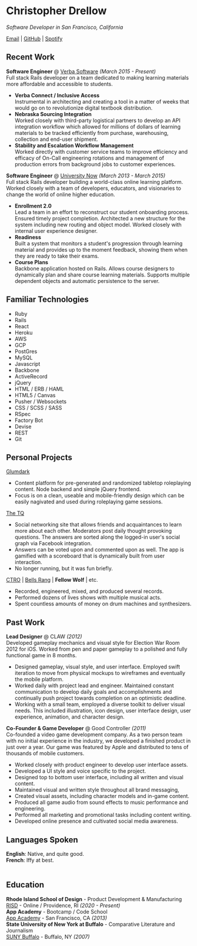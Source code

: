# Christopher Drellow

_Software Developer in San Francisco, California_ <br>

[Email](mailto:christopherlives@gmail.com) | [GitHub](https://github.com/drellow/) | [Spotify](https://open.spotify.com/artist/22pMySR9XC9BiB1Y3pNWXI?si=ICNTs7RFTGe7q8xv0VPRCw/)

## Recent Work

**Software Engineer** @ [Verba Software](https://get.vitalsource.com/what-we-offer/campus-stores) _(March 2015 - Present)_ <br>
Full stack Rails developer on a team dedicated to making learning materials more affordable and accessible to students.  
  - **Verba Connect / Inclusive Access** <br> Instrumental in architecting and creating a tool in a matter of weeks that would go on to revolutionize digital textbook distribution.
  - **Nebraska Sourcing Integration** <br> Worked closely with third-party logistical partners to develop an API integration workflow which allowed for millions of dollars of learning materials to be tracked efficiently from purchase, warehousing, collection and end-user shipment.
  - **Stability and Escalation Workflow Management** <br> Worked directly with customer service teams to improve efficiency and efficacy of On-Call engineering rotations and management of production errors from background jobs to customer experiences.

**Software Engineer** @ [University Now](https://www.edsurge.com/news/2018-07-09-nonprofit-university-buys-for-profit-college-for-its-tech-platform) _(March 2013 - March 2015)_ <br>
Full stack Rails developer building a world-class online learning platform. Worked closely with a team of developers, educators, and visionaries to change the world of online higher education.  
  - **Enrollment 2.0** <br> Lead a team in an effort to reconstruct our student onboarding process. Ensured timely project completion. Architected a new structure for the system including new routing and object model. Worked closely with internal user experience designer.
  - **Readiness** <br> Built a system that monitors a student's progression through learning material and provides up to the moment feedback, showing them when they are ready to take their exams.
  - **Course Plans** <br> Backbone application hosted on Rails. Allows course designers to dynamically plan and share course learning materials. Supports multiple dependent objects and automatic persistence to the server.

## Familiar Technologies

  - Ruby
  - Rails
  - React
  - Heroku
  - AWS
  - GCP
  - PostGres
  - MySQL
  - Javascript
  - Backbone
  - ActiveRecord
  - jQuery
  - HTML / ERB / HAML
  - HTML5 / Canvas
  - Pusher / Websockets
  - CSS / SCSS / SASS
  - RSpec
  - Factory Bot
  - Devise
  - REST
  - Git

## Personal Projects

[Glumdark](https://www.glumdark.com) <br>
  - Content platform for pre-generated and randomized tabletop roleplaying content. Node backend and simple jQuery frontend.
  - Focus is on a clean, useable and mobile-friendly design which can be easily nagivated and used during roleplaying game sessions.

[The TQ](http://www.thetq.net) <br>
  - Social networking site that allows friends and acquaintances to learn more about each other. Moderators post daily thought provoking questions. The answers are sorted along the logged-in user's social graph via Facebook integration. 
  - Answers can be voted upon and commented upon as well. The app is gamified with a scoreboard that is dynamically built from user interaction.
  - No longer running, but it was fun briefly.

[CTRO](https://open.spotify.com/artist/22pMySR9XC9BiB1Y3pNWXI?si=ICNTs7RFTGe7q8xv0VPRCw/) | [Bells Rang](https://bellsrang.com/releases) | **Fellow Wolf** | etc. <br>
  - Recorded, engineered, mixed, and produced several records.
  - Performed dozens of lives shows with multiple musical acts.
  - Spent countless amounts of money on drum machines and synthesizers.

## Past Work

**Lead Designer** @ CLAW _(2012)_ <br>
Developed gameplay mechanics and visual style for Election War Room 2012 for iOS. Worked from pen and paper gameplay to a polished and fully functional game in 8 months. 
  - Designed gameplay, visual style, and user interface. Employed swift iteration to move from physical mockups to wireframes and eventually the mobile platform.
  - Worked daily with project lead and engineer. Maintained constant communication to develop daily goals and accomplishments and continually push project towards completion on an optimistic deadline.
  - Working with a small team, employed a diverse toolkit to deliver visual needs. This included illustration, icon design, user interface design, user experience, animation, and character design.

**Co-Founder & Game Developer** @ Good Controller _(2011)_ <br>
Co-founded a video game development company. As a two person team with no initial experience in the industry, we developed a finished product in just over a year.  Our game was featured by Apple and distributed to tens of thousands of mobile customers.
  - Worked closely with product engineer to develop user interface assets.
  - Developed a UI style and voice specific to the project.
  - Designed top to bottom user interface, including all written and visual content.
  - Maintained visual and written style throughout all brand messaging, 
  - Created visual assets, including character models and in-game content.
  - Produced all game audio from sound effects to music performance and engineering.
  - Performed all marketing and promotional tasks including content writing.
  - Developed online presence and cultivated social media awareness.

## Languages Spoken

**English**: Native, and quite good. <br>
**French**: Iffy at best.
<br><br>

## Education

**Rhode Island School of Design** - Product Development & Manufacturing<br>
[RISD](https://www.risd.edu/) - Online / Providence, RI _(2020 - Present)_ <br>
**App Academy** - Bootcamp / Code School<br>
[App Academy](http://www.appacademy.io) - San Francisco, CA _(2013)_ <br>
**State University of New York at Buffalo** - Comparative Literature and Journalism<br>
[SUNY Buffalo](https://www.risd.edu/) - Buffalo, NY _(2007)_ <br>
